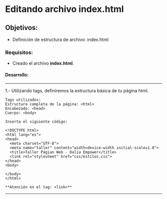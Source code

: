 # Editando archivo index.html

## Objetivos: 
  - Definición de estructura de archivo: index.html
  
### Requisitos:
  - Creado el archivo <b>index.html</b>.
  
#### Desarrollo:

<hr>
1.- Utilizando tags, definiremos la estructura básica de tu página html.

    Tags utilizados:
    Estructura completa de la página: <html>
    Encabezado: <head>
    Cuerpo: <body>
    
    Inserta el siguiente código: 
    
    <!DOCTYPE html>
    <html lang="es">
    <head>
      <meta charset="UTF-8">
      <meta name="taller" content="width=device-width initial-scale=1.0">
      <title>Taller Págian Web - Dalia Empower</title>            
      <link rel="stylesheet" href="css/estilos.css">
    </head>
    <body>

    </body> 
    </html>
    
    **Atención en el tag: <link>**
  <hr>

    


